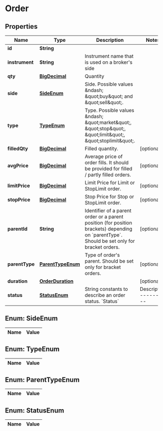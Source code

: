 
# Order

## Properties
Name | Type | Description | Notes
------------ | ------------- | ------------- | -------------
**id** | **String** |  | 
**instrument** | **String** | Instrument name that is used on a broker&#39;s side | 
**qty** | [**BigDecimal**](BigDecimal.md) | Quantity | 
**side** | [**SideEnum**](#SideEnum) | Side. Possible values &amp;ndash; \&quot;buy\&quot; and \&quot;sell\&quot;. | 
**type** | [**TypeEnum**](#TypeEnum) | Type. Possible values &amp;ndash; \&quot;market\&quot;, \&quot;stop\&quot;, \&quot;limit\&quot;, \&quot;stoplimit\&quot;. | 
**filledQty** | [**BigDecimal**](BigDecimal.md) | Filled quantity. |  [optional]
**avgPrice** | [**BigDecimal**](BigDecimal.md) | Average price of order fills. It should be provided for filled / partly filled orders. |  [optional]
**limitPrice** | [**BigDecimal**](BigDecimal.md) | Limit Price for Limit or StopLimit order. |  [optional]
**stopPrice** | [**BigDecimal**](BigDecimal.md) | Stop Price for Stop or StopLimit order. |  [optional]
**parentId** | **String** | Identifier of a parent order or a parent position (for position brackets) depending on &#x60;parentType&#x60;. Should be set only for bracket orders. |  [optional]
**parentType** | [**ParentTypeEnum**](#ParentTypeEnum) | Type of order&#39;s parent. Should be set only for bracket orders. |  [optional]
**duration** | [**OrderDuration**](OrderDuration.md) |  |  [optional]
**status** | [**StatusEnum**](#StatusEnum) | String constants to describe an order status.  &#x60;Status&#x60;  | Description ----------|------------- placing   | order is not created on a broker&#39;s side yet inactive  | bracket order is created but waiting for a base order to be filled working   | order is created but not executed yet rejected  | order is rejected for some reason filled    | order is fully executed cancelled  | order is cancelled  | 


<a name="SideEnum"></a>
## Enum: SideEnum
Name | Value
---- | -----


<a name="TypeEnum"></a>
## Enum: TypeEnum
Name | Value
---- | -----


<a name="ParentTypeEnum"></a>
## Enum: ParentTypeEnum
Name | Value
---- | -----


<a name="StatusEnum"></a>
## Enum: StatusEnum
Name | Value
---- | -----



